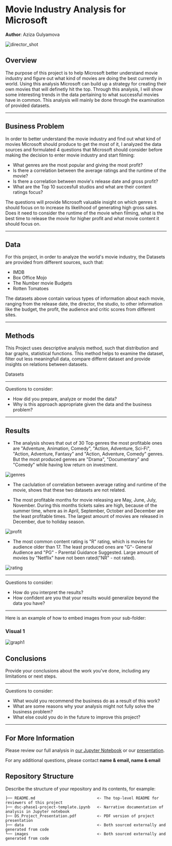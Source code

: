 # Movie Industry Analysis for Microsoft

**Author**: Aziza Gulyamova

![director_shot](images/director_shot.jpeg)

## Overview

The purpose of this project is to help Microsoft better understand movie industry and figure out what kind of movies are doing the best currently in world. Using this analysis Microsoft can build up a strategy for creating their own movies that will definetly hit the top.
Through this analysis, I will show some interesting trends in the data pertaining to what successful movies have in common. This analysis will mainly be done through the examination of provided datasets.

***

## Business Problem

In order to better understand the movie industry and find out what kind of movies Microsoft should produce to get the most of it, I analyzed the data sources and formulated 4 questions that Microsoft should consider before making the decision to enter movie industry and start filming:

* What genres are the most popular and giving the most profit?
* Is there a correlation between the average ratings and the runtime of the movie?
* Is there a correlation between movie's release date and gross profit?
* What are the Top 10 succesfull studios and what are their content ratings focus?

The questions will provide Microsoft valuable insight on which genres it should focus on to increase its likelihood of generating high gross sales. Does it need to consider the runtime of the movie when filming, what is the best time to release the movie for higher profit and what movie content it should focus on.

***

## Data

For this project, in order to analyze the world's movie industry, the Datasets are provided from different sources, such that:
* IMDB
* Box Office Mojo
* The Number movie Budgets
* Rotten Tomatoes

The datasets above contain various types of information about each movie, ranging from the release date, the director, the studio, to other information like the budget, the profit, the audience and critic scores from different sites.
***


## Methods

This Project uses descriptive analysis method, such that distribution and bar graphs, statistical functions. This method helps to examine the dataset, filter out less meaningfull data, compare differnt dataset and provide insights on relations between datasets.

Datasets

***
Questions to consider:
* How did you prepare, analyze or model the data?
* Why is this approach appropriate given the data and the business problem?
***

## Results
* The analysis shows that out of 30 Top genres the most profitable ones are "Adventure, Animation, Comedy", "Action, Adventure, Sci-Fi", "Action, Adventure, Fantasy" and "Action, Adventure, Comedy" genres. But the most produced genres are "Drama", "Documentary" and "Comedy" while having low return on investment.

![genres](images/genres.png)

* The caclulation of correlation between average rating and runtime of the movie, shows that these two datasets are not related.

* The most profitable months for movie releasing are May, June, July, November. During this months tickets sales are high, because of the summer time, where as in April, September, October and December are the least profitable times. The largest amount of movies are released in December, due to holiday season.

![profit](images/profit.png)


* The most common content rating is "R" rating, which is movies for audience older than 17. The least produced ones are "G"- General Audience and "PG" - Parental Guidance Suggested. Large amount of movies by "Netflix" have not been rated("NR" - not rated).

![rating](images/rating.png)


***
Questions to consider:
* How do you interpret the results?
* How confident are you that your results would generalize beyond the data you have?
***

Here is an example of how to embed images from your sub-folder:

### Visual 1
![graph1](./images/viz1.png)

## Conclusions

Provide your conclusions about the work you've done, including any limitations or next steps.

***
Questions to consider:
* What would you recommend the business do as a result of this work?
* What are some reasons why your analysis might not fully solve the business problem?
* What else could you do in the future to improve this project?
***

## For More Information

Please review our full analysis in [our Jupyter Notebook](./dsc-phase1-project-template.ipynb) or our [presentation](./DS_Project_Presentation.pdf).

For any additional questions, please contact **name & email, name & email**

## Repository Structure

Describe the structure of your repository and its contents, for example:

```
├── README.md                           <- The top-level README for reviewers of this project
├── dsc-phase1-project-template.ipynb   <- Narrative documentation of analysis in Jupyter notebook
├── DS_Project_Presentation.pdf         <- PDF version of project presentation
├── data                                <- Both sourced externally and generated from code
└── images                              <- Both sourced externally and generated from code
```
